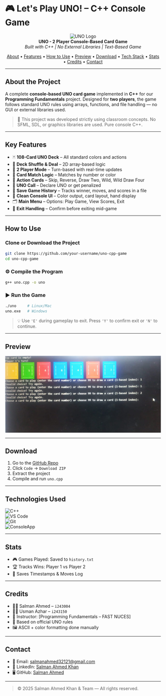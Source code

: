 # 🎮 Let's Play UNO! – C++ Console Game

<div align="center">
  <img src="main.png" width="150" alt="UNO Logo"><br>
  <b>UNO - 2 Player Console-Based Card Game</b><br>
  <i>Built with C++ | No External Libraries | Text-Based Game</i>
</div>

<p align="center">
  <a href="#about-the-project">About</a> •
  <a href="#key-features">Features</a> •
  <a href="#how-to-use">How to Use</a> •
  <a href="#preview">Preview</a> •
  <a href="#download">Download</a> •
  <a href="#technologies-used">Tech Stack</a> •
  <a href="#stats">Stats</a> •
  <a href="#credits">Credits</a> •
  <a href="#contact">Contact</a>
</p>

---

##  About the Project

A complete **console-based UNO card game** implemented in **C++** for our **Programming Fundamentals** project. Designed for **two players**, the game follows standard UNO rules using arrays, functions, and file handling — no GUI or external libraries used.

> 📝 This project was developed strictly using classroom concepts. No SFML, SDL, or graphics libraries are used. Pure console C++.

---

##  Key Features

- 🃏 **108-Card UNO Deck** – All standard colors and actions  
- 🔁 **Deck Shuffle & Deal** – 2D array-based logic  
- 👥 **2 Player Mode** – Turn-based with real-time updates  
- 🎯 **Card Match Logic** – Matches by number or color  
- 🧠 **Action Cards** – Skip, Reverse, Draw Two, Wild, Wild Draw Four  
- 📣 **UNO Call** – Declare UNO or get penalized  
- 💾 **Save Game History** – Tracks winner, moves, and scores in a file  
- 🎨 **Clean Console UI** – Color output, card layout, hand display  
- 🗂️ **Main Menu** – Options: Play Game, View Scores, Exit  
- 🛑 **Exit Handling** – Confirm before exiting mid-game  

---

##  How to Use

###  Clone or Download the Project

```bash
git clone https://github.com/your-username/uno-cpp-game
cd uno-cpp-game
```

### ⚙️ Compile the Program

```bash
g++ uno.cpp -o uno
```

### ▶️ Run the Game

```bash
./uno     # Linux/Mac
uno.exe   # Windows
```

> 💡 Use `'E'` during gameplay to exit. Press `'Y'` to confirm exit or `'N'` to continue.

---

##  Preview

![UNO Console View](p3.jpg)  


---

##  Download

1. Go to the [GitHub Repo](https://github.com/Salman-ahmed-2/UNO-console-game)
2. Click `Code` → `Download ZIP`
3. Extract the project
4. Compile and run `uno.cpp`

---

##  Technologies Used

![C++](https://img.shields.io/badge/C++-language-blue)  
![VS Code](https://img.shields.io/badge/Editor-VSCode-informational)  
![Git](https://img.shields.io/badge/VersionControl-Git-critical)  
![ConsoleApp](https://img.shields.io/badge/UI-Text--Based-lightgrey)

---

##  Stats

- 🎮 Games Played: Saved to `history.txt`
- 🏆 Tracks Wins: Player 1 vs Player 2
- 📅 Saves Timestamps & Moves Log

---

##  Credits

- 👨‍💻 Salman Ahmed – `i243004`
- 👨‍💻 Usman Azhar – `i243150`
- 🧠 Instructor: [Programming Fundamentals – FAST NUCES]
- 🔗 Based on official UNO rules
- 🖼 ASCII + color formatting done manually

---

##  Contact

- 📧 Email: [salmanahmed32121@gmail.com](mailto:salmanahmed32121@gmail.com)  
- 💼 LinkedIn: [Salman Ahmed Khan](https://www.linkedin.com/in/salman-ahmed-khan-843240226)  
- 🖥️ GitHub: [Salman Ahmed](https://github.com/salman-ahmed-2)

---

> © 2025 Salman Ahmed Khan & Team — All rights reserved.

